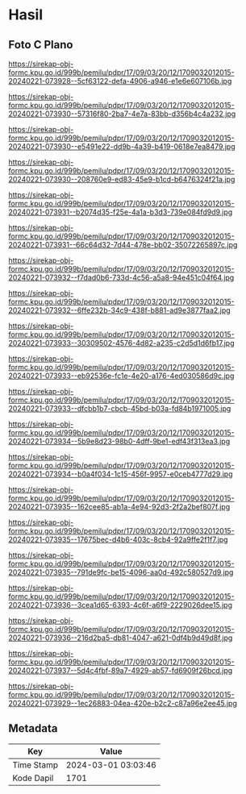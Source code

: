 # Hasil

## Foto C Plano

https://sirekap-obj-formc.kpu.go.id/999b/pemilu/pdpr/17/09/03/20/12/1709032012015-20240221-073928--5cf63122-defa-4906-a946-e1e6e607106b.jpg

https://sirekap-obj-formc.kpu.go.id/999b/pemilu/pdpr/17/09/03/20/12/1709032012015-20240221-073930--57316f80-2ba7-4e7a-83bb-d356b4c4a232.jpg

https://sirekap-obj-formc.kpu.go.id/999b/pemilu/pdpr/17/09/03/20/12/1709032012015-20240221-073930--e5491e22-dd9b-4a39-b419-0618e7ea8479.jpg

https://sirekap-obj-formc.kpu.go.id/999b/pemilu/pdpr/17/09/03/20/12/1709032012015-20240221-073930--208760e9-ed83-45e9-b1cd-b6476324f21a.jpg

https://sirekap-obj-formc.kpu.go.id/999b/pemilu/pdpr/17/09/03/20/12/1709032012015-20240221-073931--b2074d35-f25e-4a1a-b3d3-739e084fd9d9.jpg

https://sirekap-obj-formc.kpu.go.id/999b/pemilu/pdpr/17/09/03/20/12/1709032012015-20240221-073931--66c64d32-7d44-478e-bb02-35072265897c.jpg

https://sirekap-obj-formc.kpu.go.id/999b/pemilu/pdpr/17/09/03/20/12/1709032012015-20240221-073932--f7dad0b6-733d-4c56-a5a8-94e451c04f64.jpg

https://sirekap-obj-formc.kpu.go.id/999b/pemilu/pdpr/17/09/03/20/12/1709032012015-20240221-073932--6ffe232b-34c9-438f-b881-ad9e3877faa2.jpg

https://sirekap-obj-formc.kpu.go.id/999b/pemilu/pdpr/17/09/03/20/12/1709032012015-20240221-073933--30309502-4576-4d82-a235-c2d5d1d6fb17.jpg

https://sirekap-obj-formc.kpu.go.id/999b/pemilu/pdpr/17/09/03/20/12/1709032012015-20240221-073933--eb92536e-fc1e-4e20-a176-4ed030586d9c.jpg

https://sirekap-obj-formc.kpu.go.id/999b/pemilu/pdpr/17/09/03/20/12/1709032012015-20240221-073933--dfcbb1b7-cbcb-45bd-b03a-fd84b1971005.jpg

https://sirekap-obj-formc.kpu.go.id/999b/pemilu/pdpr/17/09/03/20/12/1709032012015-20240221-073934--5b9e8d23-98b0-4dff-9be1-edf43f313ea3.jpg

https://sirekap-obj-formc.kpu.go.id/999b/pemilu/pdpr/17/09/03/20/12/1709032012015-20240221-073934--b0a4f034-1c15-456f-9957-e0ceb4777d29.jpg

https://sirekap-obj-formc.kpu.go.id/999b/pemilu/pdpr/17/09/03/20/12/1709032012015-20240221-073935--162cee85-ab1a-4e94-92d3-2f2a2bef807f.jpg

https://sirekap-obj-formc.kpu.go.id/999b/pemilu/pdpr/17/09/03/20/12/1709032012015-20240221-073935--17675bec-d4b6-403c-8cb4-92a9ffe2f1f7.jpg

https://sirekap-obj-formc.kpu.go.id/999b/pemilu/pdpr/17/09/03/20/12/1709032012015-20240221-073935--791de9fc-be15-4096-aa0d-492c580527d9.jpg

https://sirekap-obj-formc.kpu.go.id/999b/pemilu/pdpr/17/09/03/20/12/1709032012015-20240221-073936--3cea1d65-6393-4c6f-a6f9-2229026dee15.jpg

https://sirekap-obj-formc.kpu.go.id/999b/pemilu/pdpr/17/09/03/20/12/1709032012015-20240221-073936--216d2ba5-db81-4047-a621-0df4b9d49d8f.jpg

https://sirekap-obj-formc.kpu.go.id/999b/pemilu/pdpr/17/09/03/20/12/1709032012015-20240221-073937--5d4c4fbf-89a7-4929-ab57-fd6909f26bcd.jpg

https://sirekap-obj-formc.kpu.go.id/999b/pemilu/pdpr/17/09/03/20/12/1709032012015-20240221-073929--1ec26883-04ea-420e-b2c2-c87a96e2ee45.jpg


## Metadata

| Key        | Value               |
| ---------- | ------------------- |
| Time Stamp | 2024-03-01 03:03:46 |
| Kode Dapil | 1701                |



